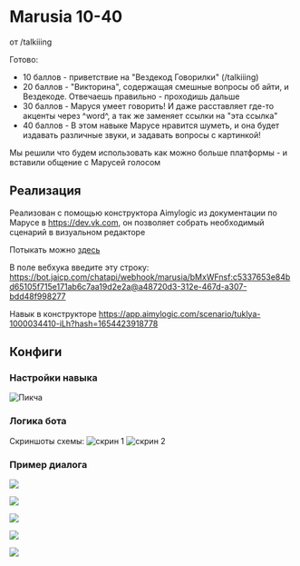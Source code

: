 # Marusia 10-40
от /talkiiing

Готово:
- 10 баллов - приветствие на "Вездекод Говорилки" (/talkiiing)
- 20 баллов - "Викторина", содержащая смешные вопросы об айти, и Вездекоде. Отвечаешь правильно - проходишь дальше
- 30 баллов - Маруся умеет говорить! И даже расставляет где-то акценты через ^word^, а так же заменяет ссылки на "эта ссылка"
- 40 баллов - В этом навыке Марусе нравится шуметь, и она будет издавать различные звуки, и задавать вопросы с картинкой!

Мы решили что будем использовать как можно больше платформы - и вставили общение с Марусей голосом

## Реализация

Реализован с помощью конструктора Aimylogic из документации по Марусе в https://dev.vk.com, он позволяет собрать
необходимый сценарий в визуальном редакторе

Потыкать можно [здесь](https://skill-debugger.marusia.mail.ru/ "Нажми")

В поле вебхука введите эту строку:  
<https://bot.jaicp.com/chatapi/webhook/marusia/bMxWFnsf:c5337653e84bd65105f715e171ab6c7aa19d2e2a@a48720d3-312e-467d-a307-bdd48f998277>


Навык в конструкторе https://app.aimylogic.com/scenario/tuklya-1000034410-iLh?hash=1654423918778

## Конфиги

### Настройки навыка

![Пикча](img_3.png "Настройки навыка")

### Логика бота

Скриншоты схемы: 
![скрин 1](2022-06-05%2017.23.55.jpg)
![скрин 2](2022-06-05%2017.23.58.jpg)

### Пример диалога

![](2022-06-05%2017.25.05.jpg)

![](2022-06-05%2017.25.09.jpg)

![](2022-06-05%2017.25.12.jpg)

![](2022-06-05%2017.25.14.jpg)

![](2022-06-05%2017.25.17.jpg)
